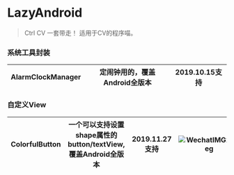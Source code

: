 # LazyAndroid

> Ctrl CV 一套带走！ 适用于CV的程序喵。


<a name="6LXiJ"></a>
### 系统工具封装

| AlarmClockManager | 定闹钟用的，覆盖Android全版本 | 2019.10.15支持 |
| --- | --- | --- |




<a name="anEGH"></a>
### 自定义View

| ColorfulButton | 一个可以支持设置shape属性的button/textView,覆盖Android全版本 | 2019.11.27支持 | ![WechatIMG2.jpeg](https://cdn.nlark.com/yuque/0/2019/jpeg/276442/1574907588386-60c2b3e6-7467-4f47-afad-cdd01d1e7c96.jpeg#align=left&display=inline&height=58&name=WechatIMG2.jpeg&ocrLocations=%5Bobject%20Object%5D&originHeight=289&originWidth=1078&search=%E7%99%BB%E5%BD%95&size=29150&status=done&width=217) |
| --- | --- | --- | --- |


